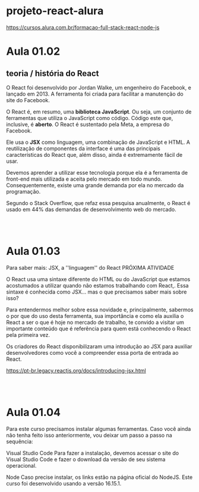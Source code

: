 # projeto-react-alura
https://cursos.alura.com.br/formacao-full-stack-react-node-js

# Aula 01.02
## teoria / história do React

O React foi desenvolvido por Jordan Walke, um engenheiro do Facebook, e lançado em 2013. A ferramenta foi criada para facilitar a manutenção do site do Facebook.

O React é, em resumo, uma **biblioteca JavaScript**. Ou seja, um conjunto de ferramentas que utiliza o JavaScript como código. Código este que, inclusive, é **aberto**. O React é sustentado pela Meta, a empresa do Facebook.

Ele usa o **JSX** como linguagem, uma combinação de JavaScript e HTML. A reutilização de componentes da interface é uma das principais características do React que, além disso, ainda é extremamente fácil de usar.

Devemos aprender a utilizar esse tecnologia porque ela é a ferramenta de front-end mais utilizada e aceita pelo mercado em todo mundo. Consequentemente, existe uma grande demanda por ela no mercado da programação.

Segundo o Stack Overflow, que refaz essa pesquisa anualmente, o React é usado em 44% das demandas de desenvolvimento web do mercado.

<br><br>

# Aula 01.03
Para saber mais: JSX, a ''linguagem'' do React
PRÓXIMA ATIVIDADE

O React usa uma sintaxe diferente do HTML ou do JavaScript que estamos acostumados a utilizar quando não estamos trabalhando com React,. Essa sintaxe é conhecida como JSX... mas o que precisamos saber mais sobre isso?

Para entendermos melhor sobre essa novidade e, principalmente, sabermos o por que do uso desta ferramenta, sua importância e como ela auxilia o React a ser o que é hoje no mercado de trabalho, te convido a visitar um importante conteúdo que é referência para quem está conhecendo o React pela primeira vez.

Os criadores do React disponibilizaram uma introdução ao JSX para auxiliar desenvolvedores como você a compreender essa porta de entrada ao React.

https://pt-br.legacy.reactjs.org/docs/introducing-jsx.html

<br><br>


# Aula 01.04

Para este curso precisamos instalar algumas ferramentas. Caso você ainda não tenha feito isso anteriormente, vou deixar um passo a passo na sequência:

Visual Studio Code
Para fazer a instalação, devemos acessar o site do Visual Studio Code e fazer o download da versão de seu sistema operacional.

Node
Caso precise instalar, os links estão na página oficial do NodeJS. Este curso foi desenvolvido usando a versão 16.15.1.


